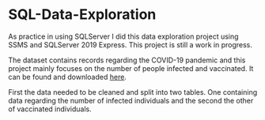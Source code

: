 # SQL-Data-Exploration

As practice in using SQLServer I did this data exploration project using SSMS and SQLServer 2019 Express.
This project is still a work in progress.

The dataset contains records regarding the COVID-19 pandemic and this project mainly focuses on the number of people infected and vaccinated.
It can be found and downloaded [here](https://ourworldindata.org/covid-deaths).

First the data needed to be cleaned and split into two tables.
One containing data regarding the number of infected individuals and the second the other of vaccinated individuals.


